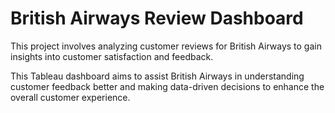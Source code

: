 # British Airways Review Dashboard

This project involves analyzing customer reviews for British Airways to gain insights into customer satisfaction and feedback.

This Tableau dashboard aims to assist British Airways in understanding customer feedback better and making data-driven decisions to enhance the overall customer experience.

